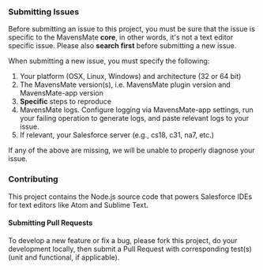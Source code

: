### Submitting Issues

Before submitting an issue to this project, you must be sure that the issue is specific to the MavensMate **core**, in other words, it's not a text editor specific issue. Please also **search first** before submitting a new issue.

When submitting a new issue, you must specify the following:

1. Your platform (OSX, Linux, Windows) and architecture (32 or 64 bit)
2. The MavensMate version(s), i.e. MavensMate plugin version and MavensMate-app version
3. **Specific** steps to reproduce
4. MavensMate logs. Configure logging via MavensMate-app settings, run your failing operation to generate logs, and paste relevant logs to your issue.
5. If relevant, your Salesforce server (e.g., cs18, c31, na7, etc.)

If any of the above are missing, we will be unable to properly diagnose your issue.

### Contributing

This project contains the Node.js source code that powers Salesforce IDEs for text editors like Atom and Sublime Text. 

#### Submitting Pull Requests

To develop a new feature or fix a bug, please fork this project, do your development locally, then submit a Pull Request with corresponding test(s) (unit and functional, if applicable).
